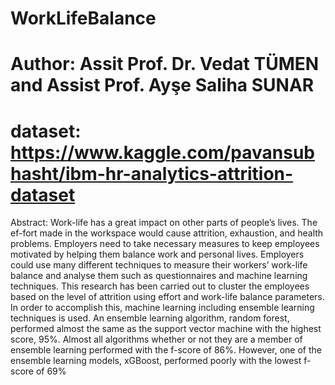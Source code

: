 # WorkLifeBalance
# Author: Assit Prof. Dr. Vedat TÜMEN and Assist Prof. Ayşe Saliha SUNAR

# dataset: https://www.kaggle.com/pavansubhasht/ibm-hr-analytics-attrition-dataset

Abstract:
Work-life has a great impact on other parts of people’s lives. 
The ef-fort made in the workspace would cause attrition, exhaustion, and health problems. 
Employers need to take necessary measures to keep employees motivated by helping them balance work and personal lives. 
Employers could use many different techniques to measure their workers’ work-life balance and analyse them such as questionnaires and machine learning techniques. 
This research has been carried out to cluster the employees based on the level of attrition using effort and work-life balance parameters. 
In order to accomplish this, machine learning including ensemble learning techniques is used. 
An ensemble learning algorithm, random forest, performed almost the same as the support vector machine with the highest score, 95%. 
Almost all algorithms whether or not they are a member of ensemble learning performed with the f-score of 86%. 
However, one of the ensemble learning models, xGBoost, performed poorly with the lowest f-score of 69%
